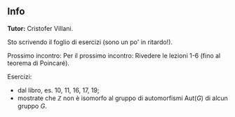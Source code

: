 ## Info

**Tutor:** Cristofer Villani.

Sto scrivendo il foglio di esercizi (sono un po' in ritardo!).

Prossimo incontro: 
Per il prossimo incontro: Rivedere le lezioni 1-6 (fino al teorema di Poincaré). 

Esercizi: 
- dal libro, es. 10, 11, 16, 17, 19;
- mostrate che $\mathbb{Z}$ non è isomorfo al gruppo di automorfismi $\text{Aut}(G)$ di alcun gruppo $G$. 


